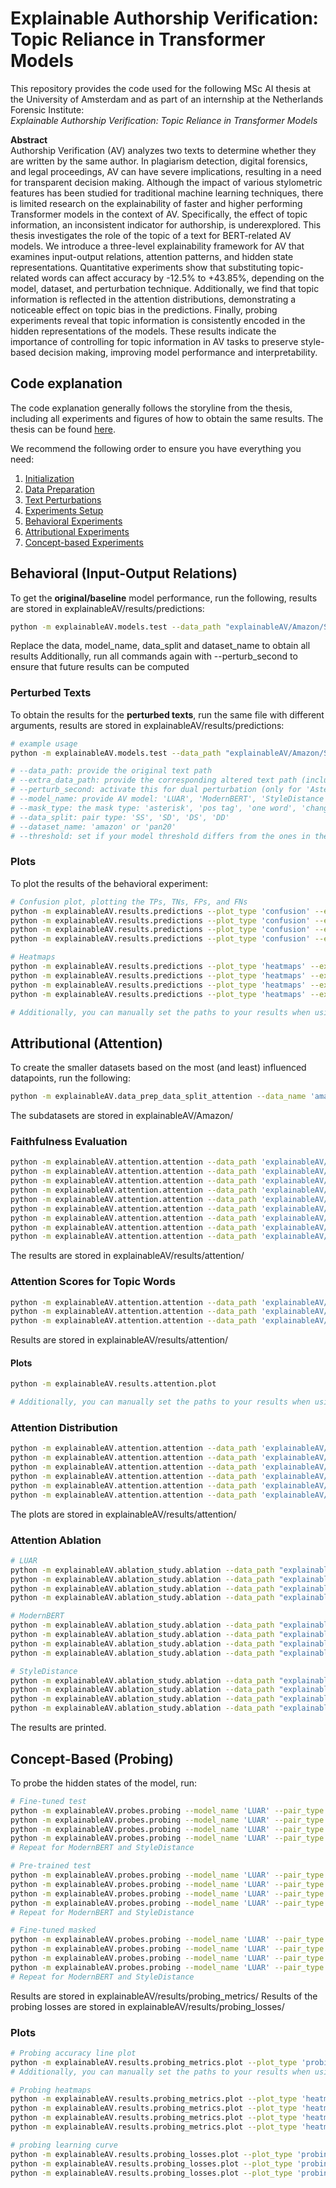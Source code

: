 # Explainable Authorship Verification: Topic Reliance in Transformer Models

This repository provides the code used for the following MSc AI thesis at the University of Amsterdam and as part of an internship at the Netherlands Forensic Institute: \
*Explainable Authorship Verification: Topic Reliance in Transformer Models*

**Abstract** \
Authorship Verification (AV) analyzes two texts to determine whether they are written by the same author. In plagiarism detection, digital forensics, and legal proceedings, AV can have severe implications, resulting in a need for transparent decision making. Although the impact of various stylometric features has been studied for traditional machine learning techniques, there is limited research on the explainability of faster and higher performing Transformer models in the context of AV. Specifically, the effect of topic information, an inconsistent indicator for authorship, is underexplored. This thesis investigates the role of the topic of a text for BERT-related AV models. We introduce a three-level explainability framework for AV that examines input-output relations, attention patterns, and hidden state representations. Quantitative experiments show that substituting topic-related words can affect accuracy by -12.5\% to +43.85\%, depending on the model, dataset, and perturbation technique. Additionally, we find that topic information is reflected in the attention distributions, demonstrating a noticeable effect on topic bias in the predictions. Finally, probing experiments reveal that topic information is consistently encoded in the hidden representations of the models. These results indicate the importance of controlling for topic information in AV tasks to preserve style-based decision making, improving model performance and interpretability.

## Code explanation
The code explanation generally follows the storyline from the thesis, including all experiments and figures of how to obtain the same results.
The thesis can be found [here](https://dspace.uba.uva.nl/server/api/core/bitstreams/a2c86cd4-9e90-47e7-8dc6-4638d5650766/content).

We recommend the following order to ensure you have everything you need:
1. [Initialization](Usage/Initialization.md)
2. [Data Preparation](Usage/Data_preparation.md)
3. [Text Perturbations](Usage/Text_perturbation.md)
4. [Experiments Setup](Usage/Experiments_setup.md)
5. [Behavioral Experiments](Usage/Behavioral.md)
6. [Attributional Experiments](Usage/Attributional.md)
7. [Concept-based Experiments](Usage/Concept_based.md)

## Behavioral (Input-Output Relations)
To get the **original/baseline** model performance, run the following, results are stored in explainableAV/results/predictions:
```sh
python -m explainableAV.models.test --data_path "explainableAV/Amazon/SS_test.json" --model_name "LUAR" --data_split "SS" --dataset_name "amazon" # Amazon SS data, LUAR model
```
Replace the data, model_name, data_split and dataset_name to obtain all results
Additionally, run all commands again with --perturb_second to ensure that future results can be computed

### Perturbed Texts
To obtain the results for the **perturbed texts**, run the same file with different arguments, results are stored in explainableAV/results/predictions:
```sh
# example usage
python -m explainableAV.models.test --data_path "explainableAV/Amazon/SS_test.json" --extra_data_path "explainableAV/change_topic/Amazon/amazon_lda_DD_asterisk_False_False.json" --perturb_second --model_name "LUAR" --mask_type 'asterisk' --data_split "DD" --dataset_name "amazon" # Amazon SS data, LUAR model, asterisk perturbation, DD pair type, dual perturbation

# --data_path: provide the original text path
# --extra_data_path: provide the corresponding altered text path (including the new baseline path)
# --perturb_second: activate this for dual perturbation (only for 'Asterisk', 'POS tag', and 'One word')
# --model_name: provide AV model: 'LUAR', 'ModernBERT', 'StyleDistance'
# --mask_type: the mask type: 'asterisk', 'pos tag', 'one word', 'change topic', 'llm', 'asterisk_baseline', 'pos tag_baseline', 'one word_baseline', 'change topic_baseline'
# --data_split: pair type: 'SS', 'SD', 'DS', 'DD'
# --dataset_name: 'amazon' or 'pan20'
# --threshold: set if your model threshold differs from the ones in the thesis
```

### Plots
To plot the results of the behavioral experiment:
```sh
# Confusion plot, plotting the TPs, TNs, FPs, and FNs
python -m explainableAV.results.predictions --plot_type 'confusion' --experiment 'first' --dataset_name 'amazon' --baseline # Confusion plot, single-sided perturbation, Amazon data
python -m explainableAV.results.predictions --plot_type 'confusion' --experiment 'both' --dataset_name 'amazon' --baseline # Confusion plot, dual perturbation, Amazon data
python -m explainableAV.results.predictions --plot_type 'confusion' --experiment 'first' --dataset_name 'pan20' --baseline # Confusion plot, single-sided perturbation, PAN20 data
python -m explainableAV.results.predictions --plot_type 'confusion' --experiment 'both' --dataset_name 'pan20' --baseline # Confusion plot, dual perturbation, PAN20 data

# Heatmaps 
python -m explainableAV.results.predictions --plot_type 'heatmaps' --experiment 'first' --dataset_name 'amazon' --baseline # Heatmap plot, single-sided perturbation, Amazon data
python -m explainableAV.results.predictions --plot_type 'heatmaps' --experiment 'both' --dataset_name 'amazon' --baseline # Heatmap plot, dual perturbation, Amazon data
python -m explainableAV.results.predictions --plot_type 'heatmaps' --experiment 'first' --dataset_name 'pan20' --baseline # Heatmap plot, single-sided perturbation, PAN20 data
python -m explainableAV.results.predictions --plot_type 'heatmaps' --experiment 'both' --dataset_name 'pan20' --baseline # Heatmap plot, dual perturbation, PAN20 data

# Additionally, you can manually set the paths to your results when using different names through: --luar_results_path, --modernbert_results_path, --styledistance_results_path
```

## Attributional (Attention)
To create the smaller datasets based on the most (and least) influenced datapoints, run the following:
```sh
python -m explainableAV.data_prep_data_split_attention --data_name 'amazon' --experiment 'both' --mask_type 'asterisk' # arguments used in thesis, but can be altered
```
The subdatasets are stored in explainableAV/Amazon/

### Faithfulness Evaluation
```sh
python -m explainableAV.attention.attention --data_path 'explainableAV/Amazon/attention_most_influence.json' --attention_type 'raw' --model_name 'LUAR' --faithfulness # raw attention, LUAR model
python -m explainableAV.attention.attention --data_path 'explainableAV/Amazon/attention_most_influence.json' --attention_type 'rollout' --model_name 'LUAR' --faithfulness # attention rollout, LUAR model
python -m explainableAV.attention.attention --data_path 'explainableAV/Amazon/attention_most_influence.json' --attention_type 'value_zeroing' --model_name 'LUAR' --faithfulness # value zeroing, LUAR model
python -m explainableAV.attention.attention --data_path 'explainableAV/Amazon/attention_most_influence.json' --attention_type 'raw' --model_name 'ModernBERT' --faithfulness # raw attention, ModernBERT model
python -m explainableAV.attention.attention --data_path 'explainableAV/Amazon/attention_most_influence.json' --attention_type 'rollout' --model_name 'ModernBERT' --faithfulness # attention rollout, ModernBERT model
python -m explainableAV.attention.attention --data_path 'explainableAV/Amazon/attention_most_influence.json' --attention_type 'value_zeroing' --model_name 'ModernBERT' --faithfulness # value zeroing, ModernBERT model
python -m explainableAV.attention.attention --data_path 'explainableAV/Amazon/attention_most_influence.json' --attention_type 'raw' --model_name 'StyleDistance' --faithfulness # raw attention, StyleDistance model
python -m explainableAV.attention.attention --data_path 'explainableAV/Amazon/attention_most_influence.json' --attention_type 'rollout' --model_name 'StyleDistance' --faithfulness # attention rollout, StyleDistance model
python -m explainableAV.attention.attention --data_path 'explainableAV/Amazon/attention_most_influence.json' --attention_type 'value_zeroing' --model_name 'StyleDistnace' --faithfulness # value zeroing, StyleDistance model
```
The results are stored in explainableAV/results/attention/

### Attention Scores for Topic Words
```sh
python -m explainableAV.attention.attention --data_path 'explainableAV/Amazon/attention_most_influence.json' --attention_type 'rollout' --model_name 'LUAR' --topic_words_attention
python -m explainableAV.attention.attention --data_path 'explainableAV/Amazon/attention_most_influence.json' --attention_type 'value_zeroing' --model_name 'ModernBERT' --topic_words_attention 
python -m explainableAV.attention.attention --data_path 'explainableAV/Amazon/attention_most_influence.json' --attention_type 'raw' --model_name 'StyleDistance' --topic_words_attention 
```
Results are stored in explainableAV/results/attention/

#### Plots
```sh
python -m explainableAV.results.attention.plot

# Additionally, you can manually set the paths to your results when using different names through: --luar_results_path, --modernbert_results_path, --styledistance_results_path
```

### Attention Distribution
```sh
python -m explainableAV.attention.attention --data_path 'explainableAV/Amazon/attention_most_influence.json' --attention_type 'value_zeroing' --model_name 'LUAR' --plot_type 'text_plot' --datapoint 246
python -m explainableAV.attention.attention --data_path 'explainableAV/Amazon/attention_most_influence.json' --attention_type 'value_zeroing' --model_name 'ModernBERT' --plot_type 'text_plot' --datapoint 246
python -m explainableAV.attention.attention --data_path 'explainableAV/Amazon/attention_most_influence.json' --attention_type 'value_zeroing' --model_name 'StyleDistance' --plot_type 'text_plot' --datapoint 246
python -m explainableAV.attention.attention --data_path 'explainableAV/Amazon/attention_most_influence.json' --attention_type 'value_zeroing' --model_name 'LUAR' --plot_type 'text_plot' --datapoint 338
python -m explainableAV.attention.attention --data_path 'explainableAV/Amazon/attention_most_influence.json' --attention_type 'value_zeroing' --model_name 'ModernBERT' --plot_type 'text_plot' --datapoint 338
python -m explainableAV.attention.attention --data_path 'explainableAV/Amazon/attention_most_influence.json' --attention_type 'value_zeroing' --model_name 'StyleDistance' --plot_type 'text_plot' --datapoint 338
```
The plots are stored in explainableAV/results/attention/

### Attention Ablation
```sh
# LUAR
python -m explainableAV.ablation_study.ablation --data_path "explainableAV/Amazon/SS_test.json" --model_name "LUAR" --pair_type 'SS' --ablate_attention
python -m explainableAV.ablation_study.ablation --data_path "explainableAV/Amazon/SD_test.json" --model_name "LUAR" --pair_type 'SD' --ablate_attention
python -m explainableAV.ablation_study.ablation --data_path "explainableAV/Amazon/DS_test.json" --model_name "LUAR" --pair_type 'DS' --ablate_attention
python -m explainableAV.ablation_study.ablation --data_path "explainableAV/Amazon/DD_test.json" --model_name "LUAR" --pair_type 'DD' --ablate_attention

# ModernBERT
python -m explainableAV.ablation_study.ablation --data_path "explainableAV/Amazon/SS_test.json" --model_name "ModernBERT" --pair_type 'SS' --ablate_attention
python -m explainableAV.ablation_study.ablation --data_path "explainableAV/Amazon/SD_test.json" --model_name "ModernBERT" --pair_type 'SD' --ablate_attention
python -m explainableAV.ablation_study.ablation --data_path "explainableAV/Amazon/DS_test.json" --model_name "ModernBERT" --pair_type 'DS' --ablate_attention
python -m explainableAV.ablation_study.ablation --data_path "explainableAV/Amazon/DD_test.json" --model_name "ModernBERT" --pair_type 'DD' --ablate_attention

# StyleDistance
python -m explainableAV.ablation_study.ablation --data_path "explainableAV/Amazon/SS_test.json" --model_name "StyleDistance" --pair_type 'SS' --ablate_attention
python -m explainableAV.ablation_study.ablation --data_path "explainableAV/Amazon/SD_test.json" --model_name "StyleDistance" --pair_type 'SD' --ablate_attention
python -m explainableAV.ablation_study.ablation --data_path "explainableAV/Amazon/DS_test.json" --model_name "StyleDistance" --pair_type 'DS' --ablate_attention
python -m explainableAV.ablation_study.ablation --data_path "explainableAV/Amazon/DD_test.json" --model_name "StyleDistance" --pair_type 'DD' --ablate_attention
```
The results are printed.

## Concept-Based (Probing)
To probe the hidden states of the model, run:
```sh
# Fine-tuned test
python -m explainableAV.probes.probing --model_name 'LUAR' --pair_type 'SS' --data_path 'explainableAV/Amazon/SS_test.json'
python -m explainableAV.probes.probing --model_name 'LUAR' --pair_type 'SD' --data_path 'explainableAV/Amazon/SD_test.json'
python -m explainableAV.probes.probing --model_name 'LUAR' --pair_type 'DS' --data_path 'explainableAV/Amazon/DS_test.json'
python -m explainableAV.probes.probing --model_name 'LUAR' --pair_type 'DD' --data_path 'explainableAV/Amazon/DD_test.json'
# Repeat for ModernBERT and StyleDistance

# Pre-trained test
python -m explainableAV.probes.probing --model_name 'LUAR' --pair_type 'SS' --data_path 'explainableAV/Amazon/SS_test.json' --pretrained_model
python -m explainableAV.probes.probing --model_name 'LUAR' --pair_type 'SD' --data_path 'explainableAV/Amazon/SD_test.json' --pretrained_model
python -m explainableAV.probes.probing --model_name 'LUAR' --pair_type 'DS' --data_path 'explainableAV/Amazon/DS_test.json' --pretrained_model
python -m explainableAV.probes.probing --model_name 'LUAR' --pair_type 'DD' --data_path 'explainableAV/Amazon/DD_test.json' --pretrained_model
# Repeat for ModernBERT and StyleDistance

# Fine-tuned masked
python -m explainableAV.probes.probing --model_name 'LUAR' --pair_type 'SS' --data_path 'explainableAV/Amazon/amazon_lda_SS_asterisk_False_False.json' --masked_data
python -m explainableAV.probes.probing --model_name 'LUAR' --pair_type 'SD' --data_path 'explainableAV/Amazon/amazon_lda_SD_asterisk_False_False.json' --masked_data
python -m explainableAV.probes.probing --model_name 'LUAR' --pair_type 'DS' --data_path 'explainableAV/Amazon/amazon_lda_DS_asterisk_False_False.json' --masked_data
python -m explainableAV.probes.probing --model_name 'LUAR' --pair_type 'DD' --data_path 'explainableAV/Amazon/amazon_lda_DD_asterisk_False_False.json' --masked_data
# Repeat for ModernBERT and StyleDistance
```
Results are stored in explainableAV/results/probing_metrics/
Results of the probing losses are stored in explainableAV/results/probing_losses/

### Plots
```sh
# Probing accuracy line plot
python -m explainableAV.results.probing_metrics.plot --plot_type 'probing_line_plot'
# Additionally, you can manually set the paths to your results when using different names through: --luar_results_path, --modernbert_results_path, --styledistance_results_path

# Probing heatmaps
python -m explainableAV.results.probing_metrics.plot --plot_type 'heatmap' --model_name 'LUAR'
python -m explainableAV.results.probing_metrics.plot --plot_type 'heatmap' --model_name 'ModernBERT'
python -m explainableAV.results.probing_metrics.plot --plot_type 'heatmap' --model_name 'StyleDistance'
python -m explainableAV.results.probing_metrics.plot --plot_type 'heatmap_f1'

# probing learning curve
python -m explainableAV.results.probing_losses.plot --plot_type 'probing_learning_curve' --model_name 'LUAR'
python -m explainableAV.results.probing_losses.plot --plot_type 'probing_learning_curve' --model_name 'ModernBERT'
python -m explainableAV.results.probing_losses.plot --plot_type 'probing_learning_curve' --model_name 'StyleDistance'
```
